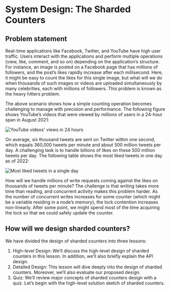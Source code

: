 # System Design: The Sharded Counters
## Problem statement
Real-time applications like Facebook, Twitter, and YouTube have high user traffic. Users interact with the applications and perform multiple operations (view, like, comment, and so on) depending on the application’s structure. For instance, an image is posted on a Facebook page that has millions of followers, and the post’s likes rapidly increase after each millisecond. Here, it might be easy to count the likes for this single image, but what will we do when thousands of such images or videos are uploaded simultaneously by many celebrities, each with millions of followers. This problem is known as the heavy hitters problem.

The above scenario shows how a simple counting operation becomes challenging to manage with precision and performance. The following figure shows YouTube’s videos that were viewed by millions of users in a 24-hour span in August 2021:

![YouTube videos' views in 24 hours](./views.jpg)

On average, six thousand tweets are sent on Twitter within one second, which equals 360,000 tweets per minute and about 500 million tweets per day. A challenging task is to handle billions of likes on these 500 million tweets per day. The following table shows the most liked tweets in one day as of 2022:

![Most liked tweets in a single day](./likes.jpg)

How will we handle millions of write requests coming against the likes on thousands of tweets per minute? The challenge is that writing takes more time than reading, and concurrent activity makes this problem harder. As the number of concurrent writes increases for some counter (which might be a variable residing in a node’s memory), the lock contention increases non-linearly. After some point, we might spend most of the time acquiring the lock so that we could safely update the counter.

## How will we design sharded counters?

We have divided the design of sharded counters into three lessons:

1. High-level Design: We’ll discuss the high-level design of sharded counters in this lesson. In addition, we’ll also briefly explain the API design.
2. Detailed Design: This lesson will dive deeply into the design of sharded counters. Moreover, we’ll also evaluate our proposed design.
3. Quiz: We’ll review major concepts of sharded counters design with a quiz.
Let’s begin with the high-level solution sketch of sharded counters.
